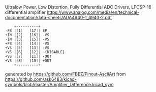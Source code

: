 Ultralow Power, Low Distortion, Fully Differential ADC Drivers, LFCSP-16
differential amplifier
https://www.analog.com/media/en/technical-documentation/data-sheets/ADA4940-1_4940-2.pdf


	    +----------+
	-FB |[1]   [17]| EP
	+IN |[2]   [16]| -VS
	-IN |[3]   [15]| -VS
	+FB |[4]   [14]| -VS
	+VS |[5]   [13]| -VS
	+VS |[6]   [12]| ~{DISABLE}
	+VS |[7]   [11]| -OUT
	+VS |[8]   [10]| +OUT
	    +----------+


generated by https://github.com/FBEZ/Pinout-AsciiArt from https://github.com/ask6483/kicad-symbols/blob/master/Amplifier_Difference.kicad_sym